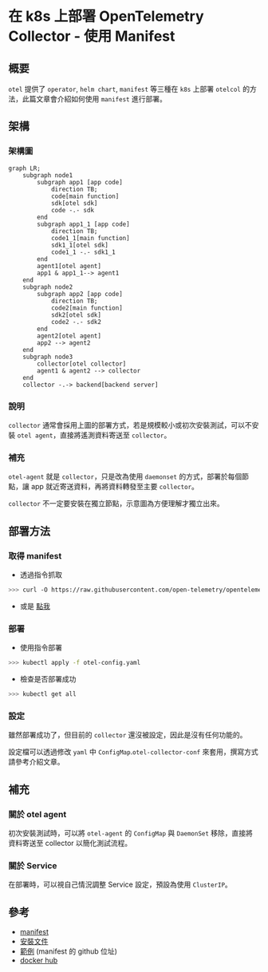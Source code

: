 # 在 k8s 上部署 OpenTelemetry Collector - 使用 Manifest
## 概要
`otel` 提供了 `operator`, `helm chart`, `manifest` 等三種在 `k8s` 上部署 `otelcol` 的方法，此篇文章會介紹如何使用 `manifest` 進行部署。

## 架構
### 架構圖
```mermaid
graph LR;
    subgraph node1
        subgraph app1 [app code]
            direction TB;
            code[main function]
            sdk[otel sdk]
            code -.- sdk
        end
        subgraph app1_1 [app code]
            direction TB;
            code1_1[main function]
            sdk1_1[otel sdk]
            code1_1 -.- sdk1_1
        end
        agent1[otel agent]
        app1 & app1_1--> agent1
    end
    subgraph node2
        subgraph app2 [app code]
            direction TB;
            code2[main function]
            sdk2[otel sdk]
            code2 -.- sdk2
        end
        agent2[otel agent]
        app2 --> agent2
    end
    subgraph node3
        collector[otel collector]
        agent1 & agent2 --> collector
    end
    collector -.-> backend[backend server]
```
### 說明
`collector` 通常會採用上圖的部署方式，若是規模較小或初次安裝測試，可以不安裝 `otel agent`，直接將遙測資料寄送至 `collector`。

### 補充
`otel-agent` 就是 `collector`，只是改為使用 `daemonset` 的方式，部署於每個節點，讓 app 就近寄送資料，再將資料轉發至主要 `collector`。

`collector` 不一定要安裝在獨立節點，示意圖為方便理解才獨立出來。
## 部署方法
### 取得 manifest
- 透過指令抓取
```sh
>>> curl -O https://raw.githubusercontent.com/open-telemetry/opentelemetry-collector/main/examples/k8s/otel-config.yaml
```
- 或是 [點我][manifest]

### 部署
- 使用指令部署
```sh
>>> kubectl apply -f otel-config.yaml
```
- 檢查是否部署成功
```sh
>>> kubectl get all
```

### 設定
雖然部署成功了，但目前的 `collector` 還沒被設定，因此是沒有任何功能的。

設定檔可以透過修改 `yaml` 中 `ConfigMap`.`otel-collector-conf` 來套用，撰寫方式請參考介紹文章。

## 補充
### 關於 otel agent
初次安裝測試時，可以將 `otel-agent` 的 `ConfigMap` 與 `DaemonSet` 移除，直接將資料寄送至 collector 以簡化測試流程。

### 關於 Service
在部署時，可以視自己情況調整 Service 設定，預設為使用 `ClusterIP`。

## 參考
- [manifest]
- [安裝文件]
- [範例] (manifest 的 github 位址)
- [docker hub]


[manifest]: https://raw.githubusercontent.com/open-telemetry/opentelemetry-collector/main/examples/k8s/otel-config.yaml
[安裝文件]: https://opentelemetry.io/docs/collector/getting-started/
[範例]: https://github.com/open-telemetry/opentelemetry-collector/tree/main/examples/k8s
[docker hub]: https://hub.docker.com/r/otel/opentelemetry-collector/tags